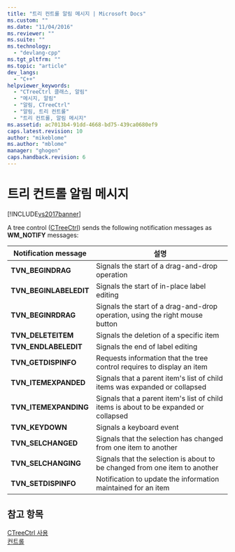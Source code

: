 ```yaml
---
title: "트리 컨트롤 알림 메시지 | Microsoft Docs"
ms.custom: ""
ms.date: "11/04/2016"
ms.reviewer: ""
ms.suite: ""
ms.technology: 
  - "devlang-cpp"
ms.tgt_pltfrm: ""
ms.topic: "article"
dev_langs: 
  - "C++"
helpviewer_keywords: 
  - "CTreeCtrl 클래스, 알림"
  - "메시지, 알림"
  - "알림, CTreeCtrl"
  - "알림, 트리 컨트롤"
  - "트리 컨트롤, 알림 메시지"
ms.assetid: ac7013b4-91dd-4668-bd75-439ca0680ef9
caps.latest.revision: 10
author: "mikeblome"
ms.author: "mblome"
manager: "ghogen"
caps.handback.revision: 6
---
```

# 트리 컨트롤 알림 메시지
[!INCLUDE[vs2017banner](../assembler/inline/includes/vs2017banner.md)]

A tree control \([CTreeCtrl](../mfc/reference/ctreectrl-class.md)\) sends the following notification messages as **WM\_NOTIFY** messages:  
  
|Notification message|설명|  
|--------------------------|--------|  
|**TVN\_BEGINDRAG**|Signals the start of a drag\-and\-drop operation|  
|**TVN\_BEGINLABELEDIT**|Signals the start of in\-place label editing|  
|**TVN\_BEGINRDRAG**|Signals the start of a drag\-and\-drop operation, using the right mouse button|  
|**TVN\_DELETEITEM**|Signals the deletion of a specific item|  
|**TVN\_ENDLABELEDIT**|Signals the end of label editing|  
|**TVN\_GETDISPINFO**|Requests information that the tree control requires to display an item|  
|**TVN\_ITEMEXPANDED**|Signals that a parent item's list of child items was expanded or collapsed|  
|**TVN\_ITEMEXPANDING**|Signals that a parent item's list of child items is about to be expanded or collapsed|  
|**TVN\_KEYDOWN**|Signals a keyboard event|  
|**TVN\_SELCHANGED**|Signals that the selection has changed from one item to another|  
|**TVN\_SELCHANGING**|Signals that the selection is about to be changed from one item to another|  
|**TVN\_SETDISPINFO**|Notification to update the information maintained for an item|  
  
## 참고 항목  
 [CTreeCtrl 사용](../mfc/using-ctreectrl.md)   
 [컨트롤](../mfc/controls-mfc.md)